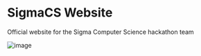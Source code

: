 # SigmaCS Website

Official website for the Sigma Computer Science hackathon team

![image](https://github.com/sigmacompsci/sigmacompsci.github.io/assets/140008493/6c2aa825-4c48-46f0-8871-c6a2575e3321)

